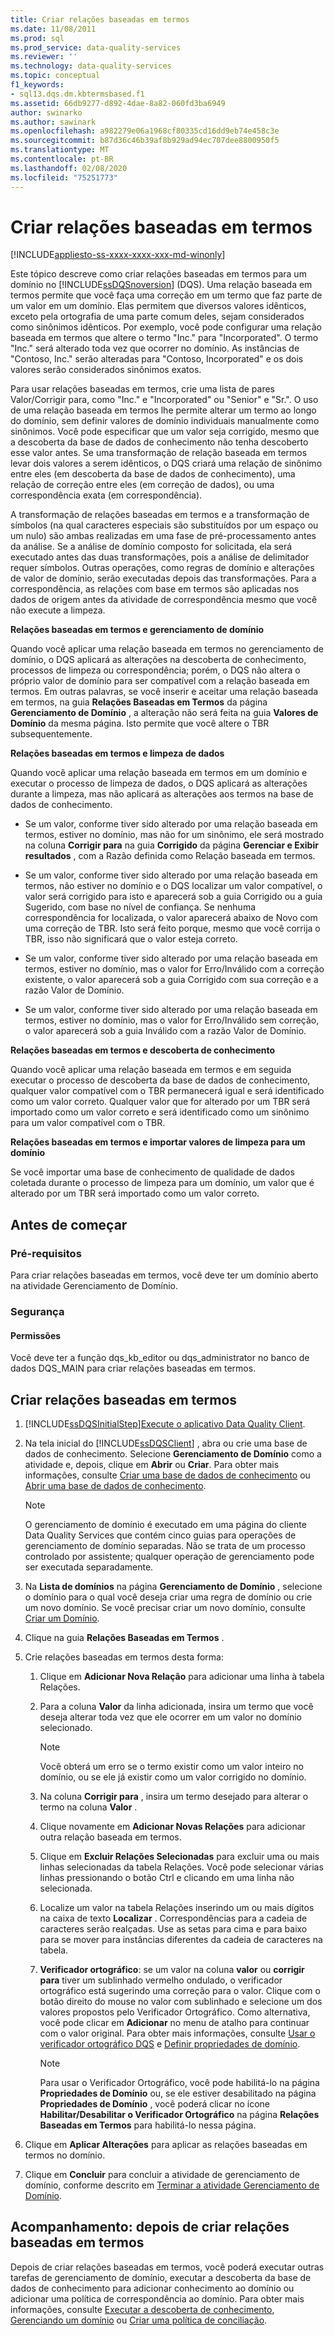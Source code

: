 ```yaml
---
title: Criar relações baseadas em termos
ms.date: 11/08/2011
ms.prod: sql
ms.prod_service: data-quality-services
ms.reviewer: ''
ms.technology: data-quality-services
ms.topic: conceptual
f1_keywords:
- sql13.dqs.dm.kbtermsbased.f1
ms.assetid: 66db9277-d892-4dae-8a82-060fd3ba6949
author: swinarko
ms.author: sawinark
ms.openlocfilehash: a982279e06a1968cf80335cd16dd9eb74e458c3e
ms.sourcegitcommit: b87d36c46b39af8b929ad94ec707dee8800950f5
ms.translationtype: MT
ms.contentlocale: pt-BR
ms.lasthandoff: 02/08/2020
ms.locfileid: "75251773"
---
```

# <a name="create-term-based-relations"></a>Criar relações baseadas em termos

[!INCLUDE[appliesto-ss-xxxx-xxxx-xxx-md-winonly](../includes/appliesto-ss-xxxx-xxxx-xxx-md-winonly.md)]

  Este tópico descreve como criar relações baseadas em termos para um domínio no [!INCLUDE[ssDQSnoversion](../includes/ssdqsnoversion-md.md)] (DQS). Uma relação baseada em termos permite que você faça uma correção em um termo que faz parte de um valor em um domínio. Elas permitem que diversos valores idênticos, exceto pela ortografia de uma parte comum deles, sejam considerados como sinônimos idênticos. Por exemplo, você pode configurar uma relação baseada em termos que altere o termo "Inc." para "Incorporated". O termo "Inc." será alterado toda vez que ocorrer no domínio. As instâncias de "Contoso, Inc." serão alteradas para "Contoso, Incorporated" e os dois valores serão considerados sinônimos exatos.  
  
 Para usar relações baseadas em termos, crie uma lista de pares Valor/Corrigir para, como "Inc." e "Incorporated" ou "Senior" e "Sr.". O uso de uma relação baseada em termos lhe permite alterar um termo ao longo do domínio, sem definir valores de domínio individuais manualmente como sinônimos. Você pode especificar que um valor seja corrigido, mesmo que a descoberta da base de dados de conhecimento não tenha descoberto esse valor antes. Se uma transformação de relação baseada em termos levar dois valores a serem idênticos, o DQS criará uma relação de sinônimo entre eles (em descoberta da base de dados de conhecimento), uma relação de correção entre eles (em correção de dados), ou uma correspondência exata (em correspondência).  
  
 A transformação de relações baseadas em termos e a transformação de símbolos (na qual caracteres especiais são substituídos por um espaço ou um nulo) são ambas realizadas em uma fase de pré-processamento antes da análise. Se a análise de domínio composto for solicitada, ela será executado antes das duas transformações, pois a análise de delimitador requer símbolos. Outras operações, como regras de domínio e alterações de valor de domínio, serão executadas depois das transformações. Para a correspondência, as relações com base em termos são aplicadas nos dados de origem antes da atividade de correspondência mesmo que você não execute a limpeza.  
  
 **Relações baseadas em termos e gerenciamento de domínio**  
  
 Quando você aplicar uma relação baseada em termos no gerenciamento de domínio, o DQS aplicará as alterações na descoberta de conhecimento, processos de limpeza ou correspondência; porém, o DQS não altera o próprio valor de domínio para ser compatível com a relação baseada em termos. Em outras palavras, se você inserir e aceitar uma relação baseada em termos, na guia **Relações Baseadas em Termos** da página **Gerenciamento de Domínio** , a alteração não será feita na guia **Valores de Domínio** da mesma página. Isto permite que você altere o TBR subsequentemente.  
  
 **Relações baseadas em termos e limpeza de dados**  
  
 Quando você aplicar uma relação baseada em termos em um domínio e executar o processo de limpeza de dados, o DQS aplicará as alterações durante a limpeza, mas não aplicará as alterações aos termos na base de dados de conhecimento.  
  
-   Se um valor, conforme tiver sido alterado por uma relação baseada em termos, estiver no domínio, mas não for um sinônimo, ele será mostrado na coluna **Corrigir para** na guia **Corrigido** da página **Gerenciar e Exibir resultados** , com a Razão definida como Relação baseada em termos.  
  
-   Se um valor, conforme tiver sido alterado por uma relação baseada em termos, não estiver no domínio e o DQS localizar um valor compatível, o valor será corrigido para isto e aparecerá sob a guia Corrigido ou a guia Sugerido, com base no nível de confiança. Se nenhuma correspondência for localizada, o valor aparecerá abaixo de Novo com uma correção de TBR. Isto será feito porque, mesmo que você corrija o TBR, isso não significará que o valor esteja correto.  
  
-   Se um valor, conforme tiver sido alterado por uma relação baseada em termos, estiver no domínio, mas o valor for Erro/Inválido com a correção existente, o valor aparecerá sob a guia Corrigido com sua correção e a razão Valor de Domínio.  
  
-   Se um valor, conforme tiver sido alterado por uma relação baseada em termos, estiver no domínio, mas o valor for Erro/Inválido sem correção, o valor aparecerá sob a guia Inválido com a razão Valor de Domínio.  
  
 **Relações baseadas em termos e descoberta de conhecimento**  
  
 Quando você aplicar uma relação baseada em termos e em seguida executar o processo de descoberta da base de dados de conhecimento, qualquer valor compatível com o TBR permanecerá igual e será identificado como um valor correto. Qualquer valor que for alterado por um TBR será importado como um valor correto e será identificado como um sinônimo para um valor compatível com o TBR.  
  
 **Relações baseadas em termos e importar valores de limpeza para um domínio**  
  
 Se você importar uma base de conhecimento de qualidade de dados coletada durante o processo de limpeza para um domínio, um valor que é alterado por um TBR será importado como um valor correto.  
  
##  <a name="BeforeYouBegin"></a> Antes de começar  
  
###  <a name="Prerequisites"></a> Pré-requisitos  
 Para criar relações baseadas em termos, você deve ter um domínio aberto na atividade Gerenciamento de Domínio.  
  
###  <a name="Security"></a> Segurança  
  
####  <a name="Permissions"></a> Permissões  
 Você deve ter a função dqs_kb_editor ou dqs_administrator no banco de dados DQS_MAIN para criar relações baseadas em termos.  
  
##  <a name="Create"></a>Criar relações baseadas em termos  
  
1.  [!INCLUDE[ssDQSInitialStep](../includes/ssdqsinitialstep-md.md)][Execute o aplicativo Data Quality Client](../data-quality-services/run-the-data-quality-client-application.md).  
  
2.  Na tela inicial do [!INCLUDE[ssDQSClient](../includes/ssdqsclient-md.md)] , abra ou crie uma base de dados de conhecimento. Selecione **Gerenciamento de Domínio** como a atividade e, depois, clique em **Abrir** ou **Criar**. Para obter mais informações, consulte [Criar uma base de dados de conhecimento](../data-quality-services/create-a-knowledge-base.md) ou [Abrir uma base de dados de conhecimento](../data-quality-services/open-a-knowledge-base.md).  
  
    > [!NOTE]  
    >  O gerenciamento de domínio é executado em uma página do cliente Data Quality Services que contém cinco guias para operações de gerenciamento de domínio separadas. Não se trata de um processo controlado por assistente; qualquer operação de gerenciamento pode ser executada separadamente.  
  
3.  Na **Lista de domínios** na página **Gerenciamento de Domínio** , selecione o domínio para o qual você deseja criar uma regra de domínio ou crie um novo domínio. Se você precisar criar um novo domínio, consulte [Criar um Domínio](../data-quality-services/create-a-domain.md).  
  
4.  Clique na guia **Relações Baseadas em Termos** .  
  
5.  Crie relações baseadas em termos desta forma:  
  
    1.  Clique em **Adicionar Nova Relação** para adicionar uma linha à tabela Relações.  
  
    2.  Para a coluna **Valor** da linha adicionada, insira um termo que você deseja alterar toda vez que ele ocorrer em um valor no domínio selecionado.  
  
        > [!NOTE]  
        >  Você obterá um erro se o termo existir como um valor inteiro no domínio, ou se ele já existir como um valor corrigido no domínio.  
  
    3.  Na coluna **Corrigir para** , insira um termo desejado para alterar o termo na coluna **Valor** .  
  
    4.  Clique novamente em **Adicionar Novas Relações** para adicionar outra relação baseada em termos.  
  
    5.  Clique em **Excluir Relações Selecionadas** para excluir uma ou mais linhas selecionadas da tabela Relações. Você pode selecionar várias linhas pressionando o botão Ctrl e clicando em uma linha não selecionada.  
  
    6.  Localize um valor na tabela Relações inserindo um ou mais dígitos na caixa de texto **Localizar** . Correspondências para a cadeia de caracteres serão realçadas. Use as setas para cima e para baixo para se mover para instâncias diferentes da cadeia de caracteres na tabela.  
  
    7.  **Verificador ortográfico**: se um valor na coluna **valor** ou **corrigir para** tiver um sublinhado vermelho ondulado, o verificador ortográfico está sugerindo uma correção para o valor. Clique com o botão direito do mouse no valor com sublinhado e selecione um dos valores propostos pelo Verificador Ortográfico. Como alternativa, você pode clicar em **Adicionar** no menu de atalho para continuar com o valor original. Para obter mais informações, consulte [Usar o verificador ortográfico DQS](../data-quality-services/use-the-dqs-speller.md) e [Definir propriedades de domínio](../data-quality-services/set-domain-properties.md).  
  
        > [!NOTE]  
        >  Para usar o Verificador Ortográfico, você pode habilitá-lo na página **Propriedades de Domínio** ou, se ele estiver desabilitado na página **Propriedades de Domínio** , você poderá clicar no ícone **Habilitar/Desabilitar o Verificador Ortográfico** na página **Relações Baseadas em Termos** para habilitá-lo nessa página.  
  
6.  Clique em **Aplicar Alterações** para aplicar as relações baseadas em termos no domínio.  
  
7.  Clique em **Concluir** para concluir a atividade de gerenciamento de domínio, conforme descrito em [Terminar a atividade Gerenciamento de Domínio](https://msdn.microsoft.com/library/ab6505ad-3090-453b-bb01-58435e7fa7c0).  
  
##  <a name="FollowUp"></a>Acompanhamento: depois de criar relações baseadas em termos  
 Depois de criar relações baseadas em termos, você poderá executar outras tarefas de gerenciamento de domínio, executar a descoberta da base de dados de conhecimento para adicionar conhecimento ao domínio ou adicionar uma política de correspondência ao domínio. Para obter mais informações, consulte [Executar a descoberta de conhecimento](../data-quality-services/perform-knowledge-discovery.md), [Gerenciando um domínio](../data-quality-services/managing-a-domain.md) ou [Criar uma política de conciliação](../data-quality-services/create-a-matching-policy.md).  
  
  
